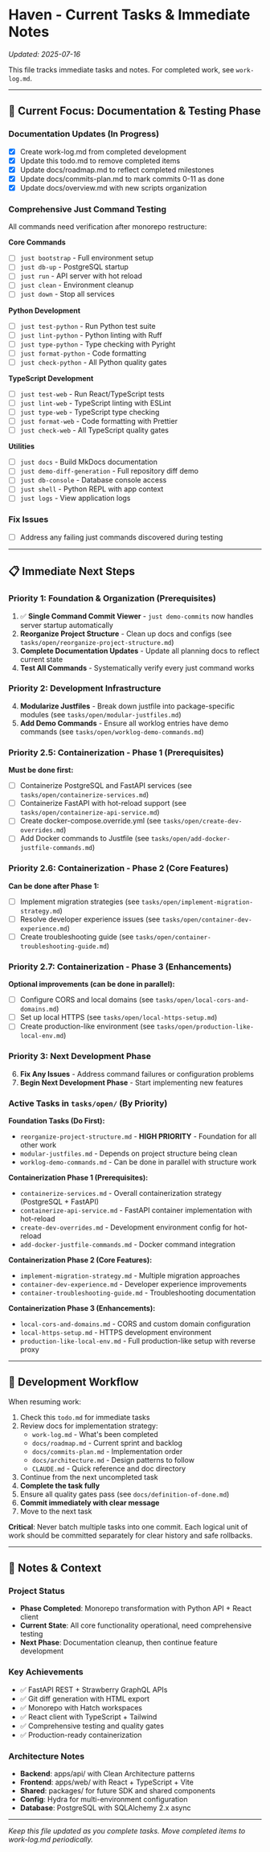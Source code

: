 # Haven - Current Tasks & Immediate Notes

*Updated: 2025-07-16*

This file tracks immediate tasks and notes. For completed work, see `work-log.md`.

---

## 🎯 Current Focus: Documentation & Testing Phase

### Documentation Updates (In Progress)
- [x] Create work-log.md from completed development 
- [x] Update this todo.md to remove completed items
- [x] Update docs/roadmap.md to reflect completed milestones
- [x] Update docs/commits-plan.md to mark commits 0-11 as done
- [x] Update docs/overview.md with new scripts organization

### Comprehensive Just Command Testing
All commands need verification after monorepo restructure:

**Core Commands**
- [ ] `just bootstrap` - Full environment setup
- [ ] `just db-up` - PostgreSQL startup  
- [ ] `just run` - API server with hot reload
- [ ] `just clean` - Environment cleanup
- [ ] `just down` - Stop all services

**Python Development**
- [ ] `just test-python` - Run Python test suite
- [ ] `just lint-python` - Python linting with Ruff
- [ ] `just type-python` - Type checking with Pyright
- [ ] `just format-python` - Code formatting
- [ ] `just check-python` - All Python quality gates

**TypeScript Development** 
- [ ] `just test-web` - Run React/TypeScript tests
- [ ] `just lint-web` - TypeScript linting with ESLint
- [ ] `just type-web` - TypeScript type checking
- [ ] `just format-web` - Code formatting with Prettier
- [ ] `just check-web` - All TypeScript quality gates

**Utilities**
- [ ] `just docs` - Build MkDocs documentation
- [ ] `just demo-diff-generation` - Full repository diff demo
- [ ] `just db-console` - Database console access
- [ ] `just shell` - Python REPL with app context
- [ ] `just logs` - View application logs

### Fix Issues
- [ ] Address any failing just commands discovered during testing

---

## 📋 Immediate Next Steps

### Priority 1: Foundation & Organization (Prerequisites)
1. ✅ **Single Command Commit Viewer** - `just demo-commits` now handles server startup automatically
2. **Reorganize Project Structure** - Clean up docs and configs (see `tasks/open/reorganize-project-structure.md`)
3. **Complete Documentation Updates** - Update all planning docs to reflect current state
4. **Test All Commands** - Systematically verify every just command works

### Priority 2: Development Infrastructure  
4. **Modularize Justfiles** - Break down justfile into package-specific modules (see `tasks/open/modular-justfiles.md`)
5. **Add Demo Commands** - Ensure all worklog entries have demo commands (see `tasks/open/worklog-demo-commands.md`)

### Priority 2.5: Containerization - Phase 1 (Prerequisites)
**Must be done first:**
- [ ] Containerize PostgreSQL and FastAPI services (see `tasks/open/containerize-services.md`)
- [ ] Containerize FastAPI with hot-reload support (see `tasks/open/containerize-api-service.md`)
- [ ] Create docker-compose.override.yml (see `tasks/open/create-dev-overrides.md`)
- [ ] Add Docker commands to Justfile (see `tasks/open/add-docker-justfile-commands.md`)

### Priority 2.6: Containerization - Phase 2 (Core Features)
**Can be done after Phase 1:**
- [ ] Implement migration strategies (see `tasks/open/implement-migration-strategy.md`)
- [ ] Resolve developer experience issues (see `tasks/open/container-dev-experience.md`)
- [ ] Create troubleshooting guide (see `tasks/open/container-troubleshooting-guide.md`)

### Priority 2.7: Containerization - Phase 3 (Enhancements)
**Optional improvements (can be done in parallel):**
- [ ] Configure CORS and local domains (see `tasks/open/local-cors-and-domains.md`)
- [ ] Set up local HTTPS (see `tasks/open/local-https-setup.md`)
- [ ] Create production-like environment (see `tasks/open/production-like-local-env.md`)

### Priority 3: Next Development Phase
6. **Fix Any Issues** - Address command failures or configuration problems  
7. **Begin Next Development Phase** - Start implementing new features

### Active Tasks in `tasks/open/` (By Priority)

**Foundation Tasks (Do First):**
- `reorganize-project-structure.md` - **HIGH PRIORITY** - Foundation for all other work
- `modular-justfiles.md` - Depends on project structure being clean
- `worklog-demo-commands.md` - Can be done in parallel with structure work

**Containerization Phase 1 (Prerequisites):**
- `containerize-services.md` - Overall containerization strategy (PostgreSQL + FastAPI)
- `containerize-api-service.md` - FastAPI container implementation with hot-reload
- `create-dev-overrides.md` - Development environment config for hot-reload
- `add-docker-justfile-commands.md` - Docker command integration

**Containerization Phase 2 (Core Features):**
- `implement-migration-strategy.md` - Multiple migration approaches
- `container-dev-experience.md` - Developer experience improvements
- `container-troubleshooting-guide.md` - Troubleshooting documentation

**Containerization Phase 3 (Enhancements):**
- `local-cors-and-domains.md` - CORS and custom domain configuration
- `local-https-setup.md` - HTTPS development environment
- `production-like-local-env.md` - Full production-like setup with reverse proxy

---

## 🔄 Development Workflow

When resuming work:
1. Check this `todo.md` for immediate tasks
2. Review docs for implementation strategy:
   - `work-log.md` - What's been completed
   - `docs/roadmap.md` - Current sprint and backlog
   - `docs/commits-plan.md` - Implementation order
   - `docs/architecture.md` - Design patterns to follow
   - `CLAUDE.md` - Quick reference and doc directory
3. Continue from the next uncompleted task
4. **Complete the task fully**
5. Ensure all quality gates pass (see `docs/definition-of-done.md`)
6. **Commit immediately with clear message**
7. Move to the next task

**Critical**: Never batch multiple tasks into one commit. Each logical unit of work should be committed separately for clear history and safe rollbacks.

---

## 📝 Notes & Context

### Project Status
- **Phase Completed**: Monorepo transformation with Python API + React client
- **Current State**: All core functionality operational, need comprehensive testing
- **Next Phase**: Documentation cleanup, then continue feature development

### Key Achievements
- ✅ FastAPI REST + Strawberry GraphQL APIs
- ✅ Git diff generation with HTML export  
- ✅ Monorepo with Hatch workspaces
- ✅ React client with TypeScript + Tailwind
- ✅ Comprehensive testing and quality gates
- ✅ Production-ready containerization

### Architecture Notes
- **Backend**: apps/api/ with Clean Architecture patterns
- **Frontend**: apps/web/ with React + TypeScript + Vite
- **Shared**: packages/ for future SDK and shared components
- **Config**: Hydra for multi-environment configuration
- **Database**: PostgreSQL with SQLAlchemy 2.x async

---

*Keep this file updated as you complete tasks. Move completed items to work-log.md periodically.*